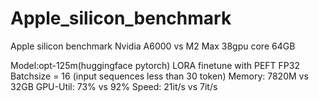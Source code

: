 # Apple_silicon_benchmark
Apple silicon benchmark
Nvidia A6000 vs M2 Max 38gpu core 64GB

Model:opt-125m(huggingface pytorch) LORA finetune with PEFT FP32
Batchsize = 16 (input sequences less than 30 token)
Memory: 7820M vs 32GB
GPU-Util: 73% vs 92%
Speed: 21it/s vs 7it/s

